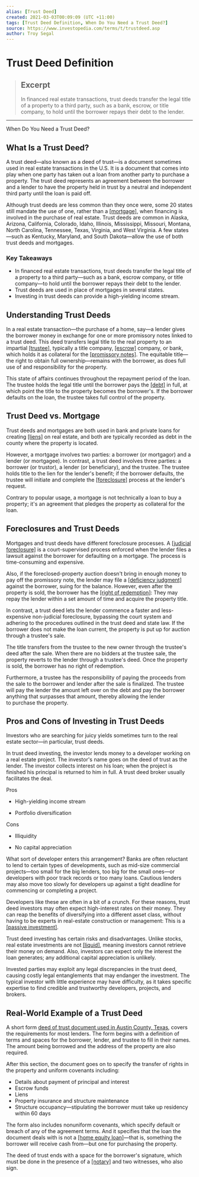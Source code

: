 ```yaml
---
alias: [Trust Deed]
created: 2021-03-03T00:09:09 (UTC +11:00)
tags: [Trust Deed Definition, When Do You Need a Trust Deed?]
source: https://www.investopedia.com/terms/t/trustdeed.asp
author: Troy Segal
---
```


# Trust Deed Definition

> ## Excerpt
> In financed real estate transactions, trust deeds transfer the legal title of a property to a third party, such as a bank, escrow, or title company, to hold until the borrower repays their debt to the lender.

---

When Do You Need a Trust Deed?
## What Is a Trust Deed?

A trust deed—also known as a deed of trust—is a document sometimes used in real estate transactions in the U.S. It is a document that comes into play when one party has taken out a loan from another party to purchase a property. The trust deed represents an agreement between the borrower and a lender to have the property held in trust by a neutral and independent third party until the loan is paid off.

Although trust deeds are less common than they once were, some 20 states still mandate the use of one, rather than a [[mortgage]](https://www.investopedia.com/terms/m/mortgage.asp), when financing is involved in the purchase of real estate. Trust deeds are common in Alaska, Arizona, California, Colorado, Idaho, Illinois, Mississippi, Missouri, Montana, North Carolina, Tennessee, Texas, Virginia, and West Virginia. A few states—such as Kentucky, Maryland, and South Dakota—allow the use of both trust deeds and mortgages.

### Key Takeaways

-   In financed real estate transactions, trust deeds transfer the legal title of a property to a third party—such as a bank, escrow company, or title company—to hold until the borrower repays their debt to the lender.
-   Trust deeds are used in place of mortgages in several states.
-   Investing in trust deeds can provide a high-yielding income stream.

## Understanding Trust Deeds

In a real estate transaction—the purchase of a home, say—a lender gives the borrower money in exchange for one or more promissory notes linked to a trust deed. This deed transfers legal title to the real property to an impartial [[trustee]](https://www.investopedia.com/terms/t/trustee.asp), typically a title company, [[escrow]](https://www.investopedia.com/terms/e/escrow.asp) company, or bank, which holds it as collateral for the [[promissory notes]](https://www.investopedia.com/terms/p/promissorynote.asp). The equitable title—the right to obtain full ownership—remains with the borrower, as does full use of and responsibility for the property.

This state of affairs continues throughout the repayment period of the loan. The trustee holds the legal title until the borrower pays the [[debt]](https://www.investopedia.com/terms/d/debt.asp) in full, at which point the title to the property becomes the borrower's. If the borrower defaults on the loan, the trustee takes full control of the property.

## Trust Deed vs. Mortgage

Trust deeds and mortgages are both used in bank and private loans for creating [[liens]](https://www.investopedia.com/terms/l/lien.asp) on real estate, and both are typically recorded as debt in the county where the property is located.

However, a mortgage involves two parties: a borrower (or mortgagor) and a lender (or mortgagee). In contrast, a trust deed involves three parties: a borrower (or trustor), a lender (or beneficiary), and the trustee. The trustee holds title to the lien for the lender's benefit; if the borrower defaults, the trustee will initiate and complete the [[foreclosure]](https://www.investopedia.com/terms/f/foreclosure.asp) process at the lender's request.

Contrary to popular usage, a mortgage is not technically a loan to buy a property; it's an agreement that pledges the property as collateral for the loan.

## Foreclosures and Trust Deeds

Mortgages and trust deeds have different foreclosure processes. A [[judicial foreclosure]](https://www.investopedia.com/terms/j/judicial_foreclosure.asp) is a court-supervised process enforced when the lender files a lawsuit against the borrower for defaulting on a mortgage. The process is time-consuming and expensive.

Also, if the foreclosed-property auction doesn't bring in enough money to pay off the promissory note, the lender may file a [[deficiency judgment]](https://www.investopedia.com/terms/d/deficiency-judgment.asp) against the borrower, suing for the balance. However, even after the property is sold, the borrower has the [[right of redemption]](https://www.investopedia.com/terms/r/right-of-redemption.asp): They may repay the lender within a set amount of time and acquire the property title.

In contrast, a trust deed lets the lender commence a faster and less-expensive non-judicial foreclosure, bypassing the court system and adhering to the procedures outlined in the trust deed and state law. If the borrower does not make the loan current, the property is put up for auction through a trustee's sale.

The title transfers from the trustee to the new owner through the trustee's deed after the sale. When there are no bidders at the trustee sale, the property reverts to the lender through a trustee's deed. Once the property is sold, the borrower has no right of redemption.

Furthermore, a trustee has the responsibility of paying the proceeds from the sale to the borrower and lender after the sale is finalized. The trustee will pay the lender the amount left over on the debt and pay the borrower anything that surpasses that amount, thereby allowing the lender to purchase the property. 

## Pros and Cons of Investing in Trust Deeds

Investors who are searching for juicy yields sometimes turn to the real estate sector—in particular, trust deeds.

In trust deed investing, the investor lends money to a developer working on a real estate project. The investor's name goes on the deed of trust as the lender. The investor collects interest on his loan; when the project is finished his principal is returned to him in full. A trust deed broker usually facilitates the deal.

Pros

-   High-yielding income stream
    
-   Portfolio diversification
    

Cons

-   Illiquidity
    
-   No capital appreciation
    

What sort of developer enters this arrangement? Banks are often reluctant to lend to certain types of developments, such as mid-size commercial projects—too small for the big lenders, too big for the small ones—or developers with poor track records or too many loans. Cautious lenders may also move too slowly for developers up against a tight deadline for commencing or completing a project.

Developers like these are often in a bit of a crunch. For these reasons, trust deed investors may often expect high-interest rates on their money. They can reap the benefits of diversifying into a different asset class, without having to be experts in real-estate construction or management: This is a [[passive investment]](https://www.investopedia.com/terms/p/passiveinvesting.asp).

Trust deed investing has certain risks and disadvantages. Unlike stocks, real estate investments are not [[liquid]](https://www.investopedia.com/terms/l/liquidasset.asp), meaning investors cannot retrieve their money on demand. Also, investors can expect only the interest the loan generates; any additional capital appreciation is unlikely.

Invested parties may exploit any legal discrepancies in the trust deed, causing costly legal entanglements that may endanger the investment. The typical investor with little experience may have difficulty, as it takes specific expertise to find credible and trustworthy developers, projects, and brokers. 

## Real-World Example of a Trust Deed

A short form [deed of trust document used in Austin County, Texas](http://joshblackman.com/blog/wp-content/uploads/2014/09/3044.pdf), covers the requirements for most lenders. The form begins with a definition of terms and spaces for the borrower, lender, and trustee to fill in their names. The amount being borrowed and the address of the property are also required.

After this section, the document goes on to specify the transfer of rights in the property and uniform covenants including:

-   Details about payment of principal and interest
-   Escrow funds
-   Liens
-   Property insurance and structure maintenance
-   Structure occupancy—stipulating the borrower must take up residency within 60 days

The form also includes nonuniform covenants, which specify default or breach of any of the agreement terms. And it specifies that the loan the document deals with is not a [[home equity loan]](https://www.investopedia.com/terms/h/homeequityloan.asp)—that is, something the borrower will receive cash from—but one for purchasing the property.

The deed of trust ends with a space for the borrower's signature, which must be done in the presence of a [[notary]](https://www.investopedia.com/terms/n/notary.asp) and two witnesses, who also sign.
